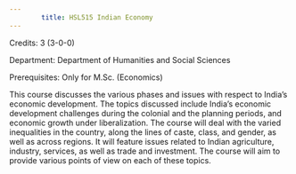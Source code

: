 ```yaml
---
        title: HSL515 Indian Economy
---
```

Credits: 3 (3-0-0)

Department: Department of Humanities and Social Sciences

Prerequisites: Only for M.Sc. (Economics)

This course discusses the various phases and issues with respect to India’s economic development. The topics discussed include India’s economic development challenges during the colonial and the planning periods, and economic growth under liberalization. The course will deal with the varied inequalities in the country, along the lines of caste, class, and gender, as well as across regions. It will feature issues related to Indian agriculture, industry, services, as well as trade and investment. The course will aim to provide various points of view on each of these topics.